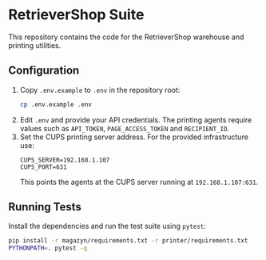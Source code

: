 # RetrieverShop Suite

This repository contains the code for the RetrieverShop warehouse and printing utilities.

## Configuration

1. Copy `.env.example` to `.env` in the repository root:
   ```bash
   cp .env.example .env
   ```
2. Edit `.env` and provide your API credentials. The printing agents require values such as `API_TOKEN`, `PAGE_ACCESS_TOKEN` and `RECIPIENT_ID`.
3. Set the CUPS printing server address. For the provided infrastructure use:
   ```env
   CUPS_SERVER=192.168.1.107
   CUPS_PORT=631
   ```
   This points the agents at the CUPS server running at `192.168.1.107:631`.

## Running Tests

Install the dependencies and run the test suite using `pytest`:
```bash
pip install -r magazyn/requirements.txt -r printer/requirements.txt
PYTHONPATH=. pytest -q
```
